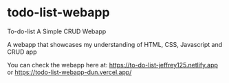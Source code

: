 # todo-list-webapp
To-do-list A Simple CRUD Webapp

A webapp that showcases my understanding of HTML, CSS, Javascript and CRUD app

You can check the webapp here at: https://to-do-list-jeffrey125.netlify.app or https://todo-list-webapp-dun.vercel.app/
